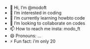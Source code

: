 - 👋 Hi, I’m @modoft
- 👀 I’m interested in coding
- 🌱 I’m currently learning howbto code
- 💞️ I’m looking to collaborate on codes
- 📫 How to reach me insta: modo_ft
- 😄 Pronouns: ...
- ⚡ Fun fact: i'm only 20

<!---
modoft/modoft is a ✨ special ✨ repository because its `README.md` (this file) appears on your GitHub profile.
You can click the Preview link to take a look at your changes.
--->
